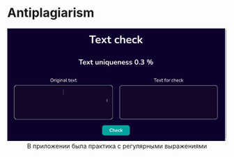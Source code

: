 # Antiplagiarism

  <div align="center">
       <img src="https://github.com/Yariz-IT/Antiplagiarism/blob/main/Antiplagiarism.gif"/>
  </div>

  <div align="center">
  В приложении была практика с регулярными выражениями
  </div>
